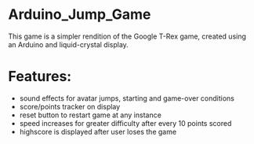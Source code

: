 # Arduino_Jump_Game
This game is a simpler rendition of the Google T-Rex game, created using an Arduino and liquid-crystal display. 

# Features:
- sound effects for avatar jumps, starting and game-over conditions
- score/points tracker on display
- reset button to restart game at any instance
- speed increases for greater difficulty after every 10 points scored
- highscore is displayed after user loses the game
